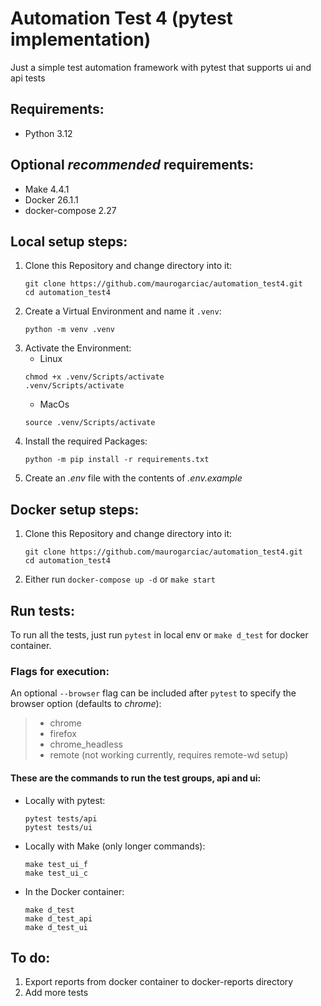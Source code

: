 # Automation Test 4 (pytest implementation)

Just a simple test automation framework with pytest that supports ui and api tests

## Requirements:

* Python 3.12

## Optional *recommended* requirements:

* Make 4.4.1
* Docker 26.1.1
* docker-compose 2.27

## Local setup steps:

1. Clone this Repository and change directory into it:
    ```shell
    git clone https://github.com/maurogarciac/automation_test4.git
    cd automation_test4
    ```
2. Create a Virtual Environment and name it `.venv`:
    ```shell
    python -m venv .venv
    ```
3. Activate the Environment:
    - Linux
    ```shell
    chmod +x .venv/Scripts/activate
    .venv/Scripts/activate
    ```
    - MacOs
    ```shell
    source .venv/Scripts/activate
    ```
4. Install the required Packages:
    ```shell
    python -m pip install -r requirements.txt
    ``` 
5. Create an *.env* file with the contents of *.env.example*

## Docker setup steps:
1. Clone this Repository and change directory into it:
    ```shell
    git clone https://github.com/maurogarciac/automation_test4.git
    cd automation_test4
    ```

2. Either run `docker-compose up -d` or `make start`

## Run tests:  
To run all the tests, just run `pytest` in local env or `make d_test` for docker container.  

### Flags for execution:
An optional `--browser` flag can be included after `pytest` to specify the browser option (defaults to *chrome*):  

> * chrome
> * firefox
> * chrome_headless
> * remote (not working currently, requires remote-wd setup)
    
#### These are the commands to run the test groups, __api__ and __ui__: 

- Locally with pytest:
    ```shell
    pytest tests/api
    pytest tests/ui
    ```
- Locally with Make (only longer commands):
    ```shell
    make test_ui_f
    make test_ui_c
    ```

- In the Docker container:
    ```shell
    make d_test
    make d_test_api
    make d_test_ui
    ```

## To do:

1. Export reports from docker container to docker-reports directory
2. Add more tests